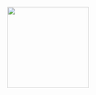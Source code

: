 <p align="center">
<img src="https://github.com/user-attachments/assets/ad67f82a-8402-4605-8558-3d41bd8a9da8" height="190">
</p>
